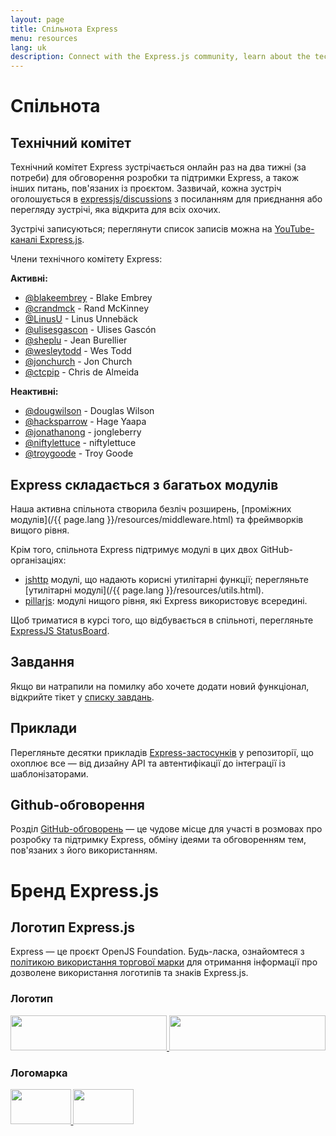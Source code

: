 ```yaml
---
layout: page
title: Спільнота Express
menu: resources
lang: uk
description: Connect with the Express.js community, learn about the technical committee, find resources, explore community-contributed modules, and get involved in discussions.
---
```


# Спільнота

## Технічний комітет

Технічний комітет Express зустрічається онлайн раз на два тижні (за потреби) для обговорення розробки та підтримки Express, а також інших питань, пов'язаних із проєктом. Зазвичай, кожна зустріч оголошується в
[expressjs/discussions](https://github.com/expressjs/discussions/issues) з посиланням для приєднання або перегляду зустрічі, яка відкрита для всіх охочих.

Зустрічі записуються; переглянути список записів можна на [YouTube-каналі Express.js](https://www.youtube.com/channel/UCYjxjAeH6TRik9Iwy5nXw7g).

Члени технічного комітету Express:

**Активні:**

- [@blakeembrey](https://github.com/blakeembrey) - Blake Embrey
- [@crandmck](https://github.com/crandmck) - Rand McKinney
- [@LinusU](https://github.com/LinusU) - Linus Unnebäck
- [@ulisesgascon](https://github.com/ulisesGascon) - Ulises Gascón
- [@sheplu](https://github.com/sheplu) - Jean Burellier
- [@wesleytodd](https://github.com/wesleytodd) - Wes Todd
- [@jonchurch](https://github.com/jonchurch) - Jon Church
- [@ctcpip](https://github.com/ctcpip/) - Chris de Almeida

**Неактивні:**

- [@dougwilson](https://github.com/dougwilson) - Douglas Wilson
- [@hacksparrow](https://github.com/hacksparrow) - Hage Yaapa
- [@jonathanong](https://github.com/jonathanong) - jongleberry
- [@niftylettuce](https://github.com/niftylettuce) - niftylettuce
- [@troygoode](https://github.com/troygoode) - Troy Goode

## Express складається з багатьох модулів

Наша активна спільнота створила безліч розширень, [проміжних модулів](/{{ page.lang }}/resources/middleware.html) та фреймворків вищого рівня.

Крім того, спільнота Express підтримує модулі в цих двох GitHub-організаціях:

- [jshttp](https://jshttp.github.io/) модулі, що надають корисні утилітарні функції; перегляньте [утилітарні модулі](/{{ page.lang }}/resources/utils.html).
- [pillarjs](https://pillarjs.github.io/): модулі нищого рівня, які Express використовує всередині.

Щоб триматися в курсі того, що відбувається в спільноті, перегляньте [ExpressJS StatusBoard](https://expressjs.github.io/statusboard/).

## Завдання

Якщо ви натрапили на помилку або хочете додати новий функціонал, відкрийте тікет у [списку завдань](https://github.com/expressjs/express/issues).

## Приклади

Перегляньте десятки прикладів [Express-застосунків](https://github.com/expressjs/express/tree/master/examples) у репозиторії, що охоплює все — від дизайну API та автентифікації до інтеграції із шаблонізаторами.

## Github-обговорення

Розділ [GitHub-обговорень](https://github.com/expressjs/discussions) — це чудове місце для участі в розмовах про розробку та підтримку Express, обміну ідеями та обговоренням тем, пов'язаних з його використанням.
 
 
# Бренд Express.js

## Логотип Express.js

Express — це проєкт OpenJS Foundation. Будь-ласка, ознайомтеся з [політикою використання торгової марки](https://trademark-policy.openjsf.org/) для отримання інформації про дозволене використання логотипів та знаків Express.js.

<div class="logo-table">
    <div>
        <h3>Логотип</h3>
        <a href="/images/brand/logotype-light.svg" class="hidden-dark">
            <img src="/images/brand/logotype-light.svg" width="250" height="56"/>
        </a>
        <a href="/images/brand/logotype-dark.svg" class="hidden-light">
            <img src="/images/brand/logotype-dark.svg" width="250" height="56"/>
        </a>
    </div>
    <div>
        <h3>Логомарка</h3>
        <a href="/images/brand/logo-light.svg" class="hidden-dark">
            <img src="/images/brand/logo-light.svg" width="96.5" height="56"/>
        </a>
        <a href="/images/brand/logo-dark.svg" class="hidden-light">
            <img src="/images/brand/logo-dark.svg" width="96.5" height="56"/>
        </a>
    </div>
<div>
